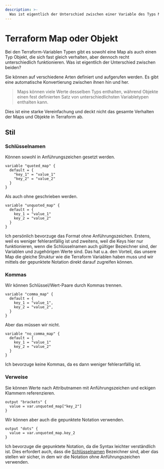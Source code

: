```yaml
---
description: >-
  Was ist eigentlich der Unterschied zwischen einer Variable des Typs Map und Object?
---
```


# Terraform Map oder Objekt

Bei den Terraform-Variablen Typen gibt es sowohl eine Map als auch einen Typ Objekt, die sich fast gleich verhalten, aber dennoch recht unterschiedlich funktionieren. Was ist eigentlich der Unterschied zwischen beiden?

Sie können auf verschiedene Arten definiert und aufgerufen werden. Es gibt eine automatische Konvertierung zwischen ihnen hin und her.

> Maps können viele Werte desselben Typs enthalten, während Objekte einen fest definierten Satz von unterschiedlichsten Variabletypen enthalten kann.

Dies ist eine starke Vereinfachung und deckt nicht das gesamte Verhalten der Maps und Objekte in Terraform ab.

## Stil

### Schlüsselnamen

Können sowohl in Anführungszeichen gesetzt werden.
```
variable "quoted_map" {
  default = {
    "key_1" = "value_1"
    "key_2" = "value_2"
  }
}
```
Als auch ohne geschrieben werden.

```
variable "unquoted_map" {
  default = {
    key_1 = "value_1"
    key_2 = "value_2"
  }
}
```
Ich persönlich bevorzuge das Format ohne Anführungszeichen. Erstens, weil es weniger fehleranfällig ist und zweitens, weil die Keys hier nur funktionieren, wenn die Schlüsselnamen auch gültiger Bezeichner sind, der Variablen und zugehörigen Werte sind. Das hat u.a. den Vorteil, das unsere Map die gleiche Struktur wie die Terraform Variablen haben muss und wir mittels der gepunktete Notation direkt darauf zugreifen können.

### Kommas

Wir können Schlüssel/Wert-Paare durch Kommas trennen.
```
variable "comma_map" {
  default = {
    key_1 = "value_1",
    key_2 = "value_2",
  }
}
```
Aber das müssen wir nicht.

```
variable "no_comma_map" {
  default = {
    key_1 = "value_1"
    key_2 = "value_2"
  }
}
```

Ich bevorzuge keine Kommas, da es dann weniger fehleranfällig ist.


### Verweise
Sie können Werte nach Attributnamen mit Anführungszeichen und eckigen Klammern referenzieren.

```
output "brackets" {
  value = var.unquoted_map["key_2"]
}
```

Wir können aber auch die gepunktete Notation verwenden.

```
output "dots" {
  value = var.unquoted_map.key_2
}
```

Ich bevorzuge die gepunktete Notation, da die Syntax leichter verständlich ist. Dies erfordert auch, dass die [Schlüsselnamen](#schluesselnamen) Bezeichner sind, aber das stellen wir sicher, in dem wir die Notation ohne Anführungszeichen verwenden.
